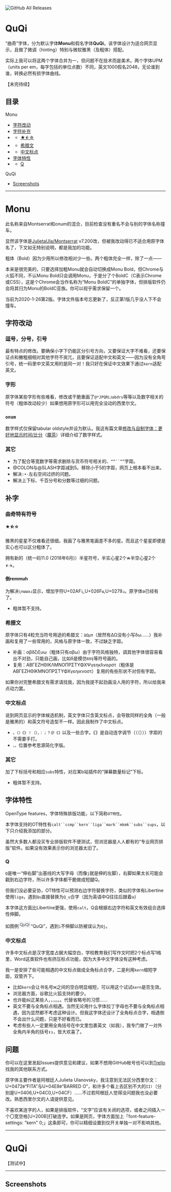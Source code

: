 ![GitHub All Releases](https://img.shields.io/github/downloads/MY1L/QuQi/total)

# QuQi
“曲奇”字体，分为默认字体**Monu**和假名字体**QuQi**。该字体设计为适合网页显示，且做了微调（hinting）特别与微软雅黑（及粗体）搭配。

实际上我可以将这两个字体合并为一，但问题不在技术而是美术。两个字体UPM（units per em，每字包括的单位点数）不同，英文1000假名2048，无论谁到谁，转换必然有损字体曲线。

【未完待续】

## 目录
Monu
* [字符改动](#字符改动)
* [字符补充](#补字)
* * [★⯪☆](#曲奇特有符号)
* * [希腊文](#希腊文)
* * [中文标点](#中文标点)
* [字体特性](#字体特性)
* * [Q](#Q)

QuQi
* [Screenshots](#Screenshots)

***
# Monu
此名称来自Montserrat和onum的混合，目前检查没有重名不会与别的字体名称撞车。

显然该字体是[JulietaUla/Montserrat](https://github.com/JulietaUla/Montserrat) v7.200改，但被我改动得已不适合用原字体名了，下文如无特别说明，都是我加的功能。

粗体（Bold）因为少用所以修改相对少一些。两个粗体完全一样，除了一点——

本来是很完美的，只要选择加粗Monu就会自动切换成Monu Bold，但Chrome与火狐不同，不认Monu Bold只会调用Monu，于是分了个BoldC（C表示Chrome或CSS），这是个Chrome会当作名称为“Monu BoldC”的单独字体，但排版软件仍会将其归为Monu的BoldC亚族。你可以视乎需求保留一个。

当前为2020-1-26第2版。字体文件版本号忘更新了，反正第1版几乎没人下不会撞车。

## 字符改动

### 逗号，分号，引号
最有特点的修改。要确保小字下仍能区分引号方向，又要保证大字不难看，还要保证点和撇粗细相对其他字符不突兀，且要保证适配中文和英文——因为没有全角弯引号，统一码里中文英文用的是同一对！我只好在保证中文效果下通过`kern`适配英文。

### 字形
原字体某些字形有些难看，修改或干脆重画了`@*JPQRǇabdru`等等以及数字相关的符号（粗体改动较少）如果想用原字形可以用完全没动的西里尔文。

### `onum`
数字样式仅保留tabular oldstyle并设为默认。我这有篇文章[修改与自制字体：更好地显示时间/比分](https://www.bilibili.com/read/cv4146730)（[魔茶](https://magictea.cc/topic/1251/)）详细介绍了数字样式。

### 其它
* 为了配合等宽数字等需求删除与货币符号相关的、`““``””`字距。
* @COLON与@SLASH字距减到5。移除小于5的字距，网页上根本看不出来。
* 解决`:•·`左右空间过挤的问题。
* 解决上下标、千百分号和分数等过细的问题。

## 补字

### 曲奇特有符号
#### ★⯪☆
雅黑的星星不仅难看还很细。我画了与雅黑笔画差不多的星。而且这个星星即便是实心也可以区分粗体了。

拥有新的（统一码11.0 (2018年6月)）半星符号，半实心星2个`⯨⯩`半空心星2个`⯪⯫`。

#### 倒remmuh
为解决`ʯnɯɯəɹ`显示，增加字符U+02AF`ʯ`,U+026F`ɯ`,U+0279`ɹ`。原字体ə已经有了。
* 粗体暂不支持。

### 希腊文
原字体只有4粒充当符号用途的希腊文：`ΔΩμπ`（居然有ΔΩ没有小写δω……）我补画和复用了一些常用的，风格与原字体一致，不过缺乏字距。
* 补画：αβδζιξυω（粗体只有αβω）由于字符风格独特，调其他字体很容易看出不对劲，只能自己画，比如δ是模仿`6б§`等符号画的。
* 复用：ΑΒΓΕΖΗΘΙΚΛΜΝΟΠΡΣΤΥΦΧΨγεηκλνορστ（粗体是ΑΒΓΕΖΗΘΙΚΜΝΟΠΡΣΤΥΦΧγεηικνοστ）复用的有些形状不对但有字距。

如果你对完整希腊文有需求请找我，因为我提不起劲画没人用的字符，所以给我来点动力罢。

### 中文标点
说到网页显示的字体候选机制，英文字体只含英文标点，会导致同样的全角（一般是雅黑的）和英文符号造型不一样。因此我制作了中文标点。
* `。〈〉《》！（），：；？＠｟｠`以及一些合字。｟｠是自动连字调节（（（）））字距的不需要手打。
* `，。`位置参考思源简化字版。

### 其它
加了下标括号和相应`subs`特性，对应某b站插件的“弹幕数量标记”下标。
* 粗体暂不支持。

## 字体特性
OpenType features，字体特殊排版功能，以下简称`OT特性`。

本字体支持的OT特性有`calt``ccmp``kern``liga``mark``mkmk``subs``sups`，以下只介绍我添加的部分。

虽然大多数人都没买专业排版软件不便测试，但浏览器是人人都有的“专业网页排版”软件。如果没有效果表示你的浏览器太旧了。

### Q
`Q`是唯一“伸右脚”出基线的大写字母（而像`j`就是伸的左脚），右脚如果太长可能会戳到右边字符，所以许多字体都干脆做成短腿Q。

但我们没必要妥协，OT特性可以预测右边字符替换字符，类似的字体有Libertine使用`liga`，遇到`Qu`直接替换为`Q_u`合字（因为英语中Q往往后跟着u）

本字体这方面比Libertine更强，使用`calt`，Q会根据右边字符和英文有效组合选择性伸脚。

如图例![shot-QuQi](/_img/shot-QuQi.png)“QuQi”，遇到`i`不伸脚以防被误认为`Qj`。

### 中文标点
许多中文标点是汉字宽度占据大幅空白，学校教育我们写作文时把2个标点写1格里，Word这类软件也有挤压标点功能，因为大多中文字体没有这种考虑。

我一是安排了些可能相遇的中文标点做成全角标点合字，二是利用`kern`缩短字距，双管齐下。
* 比如`kern`会让书名号`》《`之间的空白明显缩短，可以用这个试试`kern`是否生效。
* 浏览器方面，谷歌比火狐支持的要少。
* 也许能纠正某些人，，，。。。代替省略号的习惯……
* 英文不要与全角标点相遇。当然无论用什么字体拉丁字母也不要与全角标点相遇，因为显然都不考虑这种设计。但我这字体还设计了全角标点合字，相遇倒不会出什么问题，只是不好看而已。
* 考虑有些人一定要用全角括号在中文里包裹英文（如我），我专门做了一对外全角内半角的括号`❪❫`，皆大欢喜了。

## 问题
你可以在这里发起Issues提供意见和建议，如果不想用GitHub帐号也可以到[Trello](https://trello.com/b/PKO8boiM/)找我的其他联系方式。

原字体主要作者是阿根廷人Julieta Ulanovsky，我注意到无法区分西里尔文：U+0472`Ѳ`“FITA”与U+04E8`Ө`“BARRED O”，和许多个看上去区别不大的`ІӀӏ`（分别是U+0406,U+04C0,U+04CF）……不过若阿根廷人觉得没问题我也没必要改。熟悉西里尔文的人请提供意见。

不喜欢某连字的人，如果是排版软件，“文字”应该有关闭的选项，或者之间插入一个〇宽空格[U+200B]打破连字。如果是网页，字体方面加上「font-feature-settings: "kern" 0;」这条即可，你可以精细设置到仅开关单独一对不影响其他。

***
# QuQi
【测试中】
***
## Screenshots
